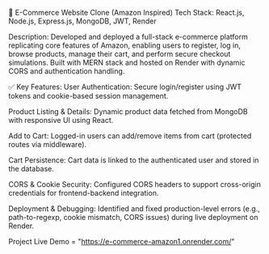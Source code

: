 🛒 E-Commerce Website Clone (Amazon Inspired)
Tech Stack: React.js, Node.js, Express.js, MongoDB, JWT, Render

Description:
Developed and deployed a full-stack e-commerce platform replicating core features of Amazon, enabling users to register, log in, browse products, manage their cart, and perform secure checkout simulations. Built with MERN stack and hosted on Render with dynamic CORS and authentication handling.

✅ Key Features:
User Authentication: Secure login/register using JWT tokens and cookie-based session management.

Product Listing & Details: Dynamic product data fetched from MongoDB with responsive UI using React.

Add to Cart: Logged-in users can add/remove items from cart (protected routes via middleware).

Cart Persistence: Cart data is linked to the authenticated user and stored in the database.

CORS & Cookie Security: Configured CORS headers to support cross-origin credentials for frontend-backend integration.

Deployment & Debugging: Identified and fixed production-level errors (e.g., path-to-regexp, cookie mismatch, CORS issues) during live deployment on Render.


Project Live Demo = "https://e-commerce-amazon1.onrender.com/"
